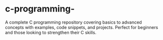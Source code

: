 # c-programming-
A complete C programming repository covering basics to advanced concepts with examples, code snippets, and projects. Perfect for beginners and those looking to strengthen their C skills.
